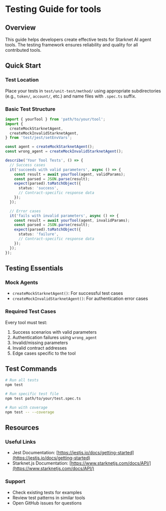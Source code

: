 # Testing Guide for tools

## Overview

This guide helps developers create effective tests for Starknet AI agent tools. The testing framework ensures reliability and quality for all contributed tools.

## Quick Start

### Test Location

Place your tests in `test/unit-test/method/` using appropriate subdirectories (e.g., `token/`, `account/`, etc.) and name files with `.spec.ts` suffix.

### Basic Test Structure

```typescript
import { yourTool } from 'path/to/your/tool';
import {
  createMockStarknetAgent,
  createMockInvalidStarknetAgent,
} from 'test/jest/setEnvVars';

const agent = createMockStarknetAgent();
const wrong_agent = createMockInvalidStarknetAgent();

describe('Your Tool Tests', () => {
  // Success cases
  it('succeeds with valid parameters', async () => {
    const result = await yourTool(agent, validParams);
    const parsed = JSON.parse(result);
    expect(parsed).toMatchObject({
      status: 'success',
      // Contract-specific response data
    });
  });

  // Error cases
  it('fails with invalid parameters', async () => {
    const result = await yourTool(agent, invalidParams);
    const parsed = JSON.parse(result);
    expect(parsed).toMatchObject({
      status: 'failure',
      // Contract-specific response data
    });
  });
});
```

## Testing Essentials

### Mock Agents

- `createMockStarknetAgent()`: For successful test cases
- `createMockInvalidStarknetAgent()`: For authentication error cases

### Required Test Cases

Every tool must test:

1. Success scenarios with valid parameters
2. Authentication failures using `wrong_agent`
3. Invalid/missing parameters
4. Invalid contract addresses
5. Edge cases specific to the tool

## Test Commands

```bash
# Run all tests
npm test

# Run specific test file
npm test path/to/your/test.spec.ts

# Run with coverage
npm test -- --coverage
```

## Resources

### Useful Links

- Jest Documentation: [https://jestjs.io/docs/getting-started](https://jestjs.io/docs/getting-started)
- Starknet.js Documentation: [https://www.starknetjs.com/docs/API/](https://www.starknetjs.com/docs/API/)

### Support

- Check existing tests for examples
- Review test patterns in similar tools
- Open GitHub issues for questions
